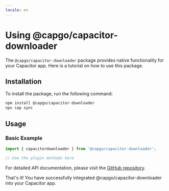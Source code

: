 ```yaml
---
locale: en
---
```

# Using @capgo/capacitor-downloader

The `@capgo/capacitor-downloader` package provides native functionality for your Capacitor app. Here is a tutorial on how to use this package.

## Installation

To install the package, run the following command:

```bash
npm install @capgo/capacitor-downloader
npx cap sync
```

## Usage

### Basic Example

```typescript
import { capacitordownloader } from '@capgo/capacitor-downloader';

// Use the plugin methods here
```

For detailed API documentation, please visit the [GitHub repository](https://github.com/Cap-go/capacitor-downloader).

That's it! You have successfully integrated @capgo/capacitor-downloader into your Capacitor app.
